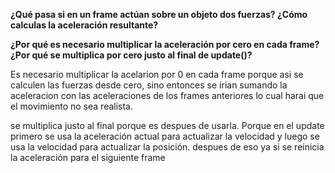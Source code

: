 **¿Qué pasa si en un frame actúan sobre un objeto dos fuerzas? ¿Cómo calculas la aceleración resultante?**

**¿Por qué es necesario multiplicar la aceleración por cero en cada frame?**
**¿Por qué se multiplica por cero justo al final de update()?**

Es necesario multiplicar la acelarion por 0 en cada frame porque asi  se calculen las fuerzas desde cero, sino entonces se irian sumando la aceleracion con las aceleraciones de los frames anteriores lo cual harai que el movimiento no sea realista.

se multiplica justo al final porque es despues de usarla. Porque en el update primero se usa la aceleración actual para actualizar la velocidad y luego se usa la velocidad para actualizar la posición. despues de eso ya si se reinicia la aceleración para el siguiente frame
